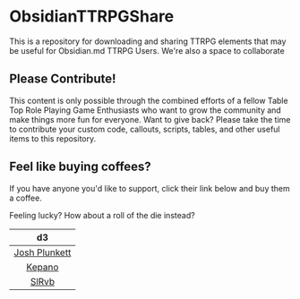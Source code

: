 # ObsidianTTRPGShare
This is a repository for downloading and sharing TTRPG elements that may be useful for Obsidian.md TTRPG Users. We're also a space to collaborate 

## Please Contribute!
This content is only possible through the combined efforts of a fellow Table Top Role Playing Game Enthusiasts who want to grow the community and make things more fun for everyone. Want to give back? Please take the time to contribute your custom code, callouts, scripts, tables, and other useful items to this repository. 


## Feel like buying coffees? 
If you have anyone you'd like to support, click their link below and buy them a coffee. 

Feeling lucky? How about a roll of the die instead?

| d3 |
|:---:|
|[Josh Plunkett](https://www.patreon.com/join/JPlunkett?)|
|[Kepano](https://www.buymeacoffee.com/kepano)|
|[SlRvb](https://ko-fi.com/slrvb) |
